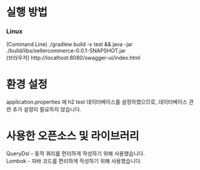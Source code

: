 
# 실행 방법
### Linux
(Command Line)  ./gradlew build -x test && java -jar ./build/libs/sellercommerce-0.0.1-SNAPSHOT.jar
<br>
(브라우저)  http://localhost:8080/swagger-ui/index.html
<br>

# 환경 설정
application.properties 에 h2 test 데이터베이스를 설정하였으므로, 데이터베이스 관련 추가 설정이 필요하지 않습니다.

 
# 사용한 오픈소스 및 라이브러리
QueryDsl - 동적 쿼리를 편리하게 작성하기 위해 사용했습니다.
<br>
Lombok - 자바 코드를 편리하게 작성하기 위해 사용했습니다.

